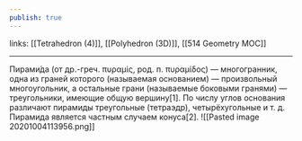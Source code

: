 ```yaml
---
publish: true
---
```

links: [[Tetrahedron (4)]], [[Polyhedron (3D)]], [[514 Geometry MOC]]

---

Пирами́да (от др.-греч. πυραμίς, род. п. πυραμίδος) — многогранник, одна из граней которого (называемая основанием) — произвольный многоугольник, а остальные грани (называемые боковыми гранями) — треугольники, имеющие общую вершину[1]. По числу углов основания различают пирамиды треугольные (тетраэдр), четырёхугольные и т. д. Пирамида является частным случаем конуса[2].
![[Pasted image 20201004113956.png]]